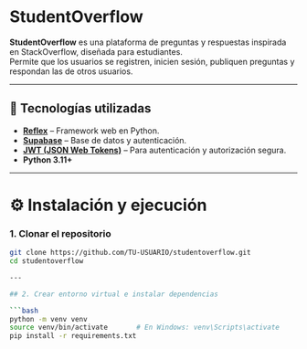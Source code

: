 # StudentOverflow

**StudentOverflow** es una plataforma de preguntas y respuestas inspirada en StackOverflow, diseñada para estudiantes.  
Permite que los usuarios se registren, inicien sesión, publiquen preguntas y respondan las de otros usuarios.

---

## 🚀 Tecnologías utilizadas

- **[Reflex](https://reflex.dev/)** – Framework web en Python.
- **[Supabase](https://supabase.com/)** – Base de datos y autenticación.
- **[JWT (JSON Web Tokens)](https://jwt.io/)** – Para autenticación y autorización segura.
- **Python 3.11+**

---

# ⚙️ Instalación y ejecución

### 1. Clonar el repositorio

```bash
git clone https://github.com/TU-USUARIO/studentoverflow.git
cd studentoverflow

---

## 2. Crear entorno virtual e instalar dependencias

```bash
python -m venv venv
source venv/bin/activate       # En Windows: venv\Scripts\activate
pip install -r requirements.txt
